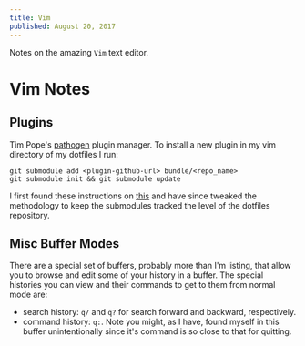 ```yaml
---
title: Vim
published: August 20, 2017
---
```


Notes on the amazing `Vim` text editor.

<!--more-->

# Vim Notes

## Plugins

Tim Pope's [pathogen](https://github.com/tpope/vim-pathogen) plugin manager. To install a new plugin in my vim directory of my dotfiles I run:

```
git submodule add <plugin-github-url> bundle/<repo_name>
git submodule init && git submodule update
```

I first found these instructions on [this](http://mirnazim.org/writings/vim-plugins-i-use/) and have since tweaked the methodology to keep the submodules tracked the level of the dotfiles repository.

## Misc Buffer Modes

There are a special set of buffers, probably more than I'm listing, that allow you to browse and edit some of your history in a buffer. The special histories you can view and their commands to get to them from normal mode are:

* search history: `q/` and `q?` for search forward and backward, respectively.
* command history: `q:`. Note you might, as I have, found myself in this buffer unintentionally since it's command is so close to that for quitting.
